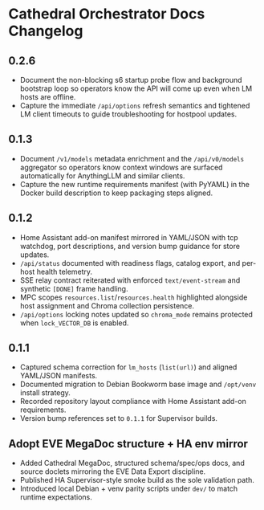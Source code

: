 # Cathedral Orchestrator Docs Changelog

## 0.2.6
- Document the non-blocking s6 startup probe flow and background bootstrap loop so operators know the API will come up even when LM hosts are offline.
- Capture the immediate `/api/options` refresh semantics and tightened LM client timeouts to guide troubleshooting for hostpool updates.

## 0.1.3
- Document `/v1/models` metadata enrichment and the `/api/v0/models` aggregator so operators know context windows are surfaced
  automatically for AnythingLLM and similar clients.
- Capture the new runtime requirements manifest (with PyYAML) in the Docker build description to keep packaging steps aligned.

## 0.1.2
- Home Assistant add-on manifest mirrored in YAML/JSON with tcp watchdog, port descriptions, and version bump guidance for store updates.
- `/api/status` documented with readiness flags, catalog export, and per-host health telemetry.
- SSE relay contract reiterated with enforced `text/event-stream` and synthetic `[DONE]` frame handling.
- MPC scopes `resources.list`/`resources.health` highlighted alongside host assignment and Chroma collection persistence.
- `/api/options` locking notes updated so `chroma_mode` remains protected when `lock_VECTOR_DB` is enabled.

## 0.1.1
- Captured schema correction for `lm_hosts` (`list(url)`) and aligned YAML/JSON manifests.
- Documented migration to Debian Bookworm base image and `/opt/venv` install strategy.
- Recorded repository layout compliance with Home Assistant add-on requirements.
- Version bump references set to `0.1.1` for Supervisor builds.

## Adopt EVE MegaDoc structure + HA env mirror
- Added Cathedral MegaDoc, structured schema/spec/ops docs, and source doclets mirroring the EVE Data Export discipline.
- Published HA Supervisor-style smoke build as the sole validation path.
- Introduced local Debian + venv parity scripts under `dev/` to match runtime expectations.
